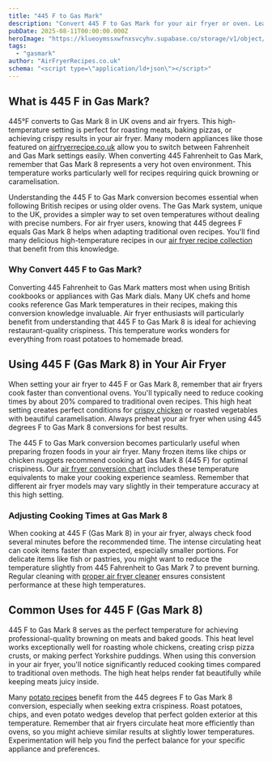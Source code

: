 ```yaml
---
title: "445 F to Gas Mark"
description: "Convert 445 F to Gas Mark for your air fryer or oven. Learn the exact Gas Mark equivalent and cooking tips for perfect results every time."
pubDate: 2025-08-11T00:00:00.000Z
heroImage: "https://klueoymssxwfnxsvcyhv.supabase.co/storage/v1/object/public/md/445-f-to-gas-mark-ee0fe9d4.png"
tags:
  - "gasmark"
author: "AirFryerRecipes.co.uk"
schema: "<script type=\"application/ld+json\"></script>"
---
```


<h2>What is 445 F in Gas Mark?</h2>
<p>445°F converts to Gas Mark 8 in UK ovens and air fryers. This high-temperature setting is perfect for roasting meats, baking pizzas, or achieving crispy results in your air fryer. Many modern appliances like those featured on <a href=https://www.airfryerrecipe.co.uk>airfryerrecipe.co.uk</a> allow you to switch between Fahrenheit and Gas Mark settings easily. When converting 445 Fahrenheit to Gas Mark, remember that Gas Mark 8 represents a very hot oven environment. This temperature works particularly well for recipes requiring quick browning or caramelisation.</p>

<p>Understanding the 445 F to Gas Mark conversion becomes essential when following British recipes or using older ovens. The Gas Mark system, unique to the UK, provides a simpler way to set oven temperatures without dealing with precise numbers. For air fryer users, knowing that 445 degrees F equals Gas Mark 8 helps when adapting traditional oven recipes. You'll find many delicious high-temperature recipes in our <a href=https://www.airfryerrecipe.co.uk/recipes>air fryer recipe collection</a> that benefit from this knowledge.</p>

<h3>Why Convert 445 F to Gas Mark?</h3>
<p>Converting 445 Fahrenheit to Gas Mark matters most when using British cookbooks or appliances with Gas Mark dials. Many UK chefs and home cooks reference Gas Mark temperatures in their recipes, making this conversion knowledge invaluable. Air fryer enthusiasts will particularly benefit from understanding that 445 F to Gas Mark 8 is ideal for achieving restaurant-quality crispiness. This temperature works wonders for everything from roast potatoes to homemade bread.</p>

<h2>Using 445 F (Gas Mark 8) in Your Air Fryer</h2>
<p>When setting your air fryer to 445 F or Gas Mark 8, remember that air fryers cook faster than conventional ovens. You'll typically need to reduce cooking times by about 20% compared to traditional oven recipes. This high heat setting creates perfect conditions for <a href=https://www.airfryerrecipe.co.uk/recipe-category/chicken>crispy chicken</a> or roasted vegetables with beautiful caramelisation. Always preheat your air fryer when using 445 degrees F to Gas Mark 8 conversions for best results.</p>

<p>The 445 F to Gas Mark conversion becomes particularly useful when preparing frozen foods in your air fryer. Many frozen items like chips or chicken nuggets recommend cooking at Gas Mark 8 (445 F) for optimal crispiness. Our <a href=https://www.airfryerrecipe.co.uk/air-fryer-conversion-chart>air fryer conversion chart</a> includes these temperature equivalents to make your cooking experience seamless. Remember that different air fryer models may vary slightly in their temperature accuracy at this high setting.</p>

<h3>Adjusting Cooking Times at Gas Mark 8</h3>
<p>When cooking at 445 F (Gas Mark 8) in your air fryer, always check food several minutes before the recommended time. The intense circulating heat can cook items faster than expected, especially smaller portions. For delicate items like fish or pastries, you might want to reduce the temperature slightly from 445 Fahrenheit to Gas Mark 7 to prevent burning. Regular cleaning with <a href=https://www.airfryerrecipe.co.uk/air-fryer-cleaner>proper air fryer cleaner</a> ensures consistent performance at these high temperatures.</p>

<h2>Common Uses for 445 F (Gas Mark 8)</h2>
<p>445 F to Gas Mark 8 serves as the perfect temperature for achieving professional-quality browning on meats and baked goods. This heat level works exceptionally well for roasting whole chickens, creating crisp pizza crusts, or making perfect Yorkshire puddings. When using this conversion in your air fryer, you'll notice significantly reduced cooking times compared to traditional oven methods. The high heat helps render fat beautifully while keeping meats juicy inside.</p>

<p>Many <a href=https://www.airfryerrecipe.co.uk/recipe-category/potatoes>potato recipes</a> benefit from the 445 degrees F to Gas Mark 8 conversion, especially when seeking extra crispiness. Roast potatoes, chips, and even potato wedges develop that perfect golden exterior at this temperature. Remember that air fryers circulate heat more efficiently than ovens, so you might achieve similar results at slightly lower temperatures. Experimentation will help you find the perfect balance for your specific appliance and preferences.</p>